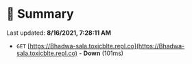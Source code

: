 # 📖 Summary
Last updated: **8/16/2021, 7:28:11 AM**

- `GET` [https://Bhadwa-sala.toxicblte.repl.co](https://Bhadwa-sala.toxicblte.repl.co) - **Down** (101ms)
